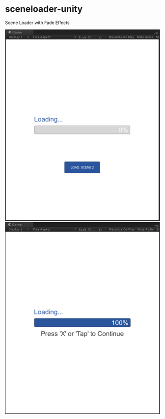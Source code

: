 # sceneloader-unity
Scene Loader with Fade Effects

![sceneloader-unity](_contents/screenshot_1.PNG)
![sceneloader-unity](_contents/screenshot_2.PNG)
